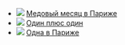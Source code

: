 * ![](/books/foreign_love/Джоджо%20Мойес/Медовый%20месяц%20в Париже.jpg) [Медовый месяц в Париже](/books/foreign_love/Джоджо%20Мойес/Медовый%20месяц%20в Париже)
* ![](/books/foreign_love/Джоджо%20Мойес/Один%20плюс%20один.jpg) [Один плюс один](/books/foreign_love/Джоджо%20Мойес/Один%20плюс%20один)
* ![](/books/foreign_love/Джоджо%20Мойес/Одна%20в Париже.jpg) [Одна в Париже](/books/foreign_love/Джоджо%20Мойес/Одна%20в Париже)